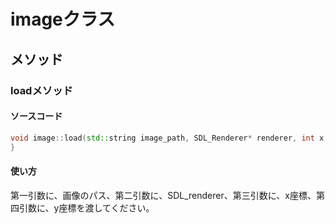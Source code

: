 ﻿# imageクラス
## メソッド

### loadメソッド

#### ソースコード
```cpp
void image::load(std::string image_path, SDL_Renderer* renderer, int x, int y){
}
```

#### 使い方

第一引数に、画像のパス、第二引数に、SDL_renderer、第三引数に、x座標、第四引数に、y座標を渡してください。
